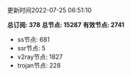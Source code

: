 更新时间2022-07-25 06:51:10

**总订阅: 378**
**总节点: 15287**
**有效节点: 2741**
- ss节点: 681
- ssr节点: 5
- v2ray节点: 1827
- trojan节点: 228
